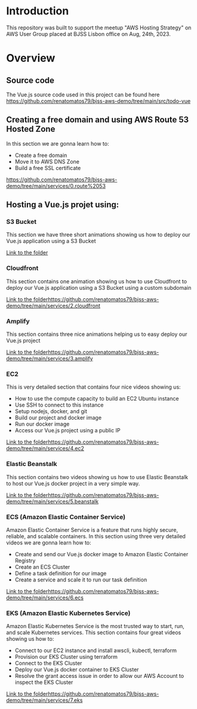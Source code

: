 # Introduction

This repository was built to support the meetup "AWS Hosting Strategy" on AWS User Group placed at BJSS Lisbon office on Aug, 24th, 2023.

# Overview

## Source code

The Vue.js source code used in this project can be found here https://github.com/renatomatos79/bjss-aws-demo/tree/main/src/todo-vue

## Creating a free domain and using AWS Route 53 Hosted Zone

In this section we are gonna learn how to:

- Create a free domain
- Move it to AWS DNS Zone
- Build a free SSL certificate

https://github.com/renatomatos79/bjss-aws-demo/tree/main/services/0.route%2053

## Hosting a Vue.js projet using: 

### S3 Bucket

This section we have three short animations showing us how to deploy our Vue.js application using a S3 Bucket 

[Link to the folder](https://github.com/renatomatos79/bjss-aws-demo/tree/main/services/1.s3-bucket)

### Cloudfront

This section contains one animation showing us how to use Cloudfront to deploy our Vue.js application using a S3 Bucket using a custom subdomain 

[Link to the folder](https://github.com/renatomatos79/bjss-aws-demo/tree/main/services/2.cloudfront)https://github.com/renatomatos79/bjss-aws-demo/tree/main/services/2.cloudfront 

### Amplify

This section contains three nice animations helping us to easy deploy our Vue.js project

[Link to the folder](https://github.com/renatomatos79/bjss-aws-demo/tree/main/services/3.amplify)https://github.com/renatomatos79/bjss-aws-demo/tree/main/services/3.amplify

### EC2

This is very detailed section that contains four nice videos showing us:

- How to use the compute capacity to build an EC2 Ubuntu instance
- Use SSH to connect to this instance
- Setup nodejs, docker, and git
- Build our project and docker image
- Run our docker image
- Access our Vue.js project using a public IP

[Link to the folder](https://github.com/renatomatos79/bjss-aws-demo/tree/main/services/4.ec2)https://github.com/renatomatos79/bjss-aws-demo/tree/main/services/4.ec2

### Elastic Beanstalk

This section contains two videos showing us how to use Elastic Beanstalk to host our Vue.js docker project in a very simple way.

[Link to the folder](https://github.com/renatomatos79/bjss-aws-demo/tree/main/services/5.beanstalk)https://github.com/renatomatos79/bjss-aws-demo/tree/main/services/5.beanstalk

### ECS (Amazon Elastic Container Service)

Amazon Elastic Container Service is a feature that runs highly secure, reliable, and scalable containers.
In this section using three very detailed videos we are gonna learn how to:
- Create and send our Vue.js docker image to Amazon Elastic Container Registry
- Create an ECS Cluster
- Define a task definition for our image
- Create a service and scale it to run our task definition

[Link to the folder](https://github.com/renatomatos79/bjss-aws-demo/tree/main/services/6.ecs)https://github.com/renatomatos79/bjss-aws-demo/tree/main/services/6.ecs

### EKS (Amazon Elastic Kubernetes Service)

Amazon Elastic Kubernetes Service is the most trusted way to start, run, and scale Kubernetes services.
This section contains four great videos showing us how to:
- Connect to our EC2 instance and install awscli, kubectl, terraform
- Provision our EKS Cluster using terraform
- Connect to the EKS Cluster
- Deploy our Vue.js docker container to EKS Cluster
- Resolve the grant access issue in order to allow our AWS Account to inspect the EKS Cluster

[Link to the folder](https://github.com/renatomatos79/bjss-aws-demo/tree/main/services/7.eks)https://github.com/renatomatos79/bjss-aws-demo/tree/main/services/7.eks  
